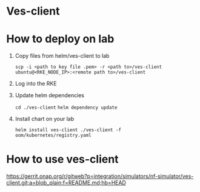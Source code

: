# Ves-client

# How to deploy on lab

1. Copy files from helm/ves-client to lab

     `scp -i <path to key file .pem> -r <path to>/ves-client ubuntu@<RKE_NODE_IP>:<remote path to>/ves-client  `
2. Log into the RKE

3. Update helm dependencies

    `cd ./ves-client`
    `helm dependency update`

4. Install chart on your lab

    `helm install ves-client ./ves-client -f oom/kubernetes/registry.yaml`

# How to use ves-client

<https://gerrit.onap.org/r/gitweb?p=integration/simulators/nf-simulator/ves-client.git;a=blob_plain;f=README.md;hb=HEAD>